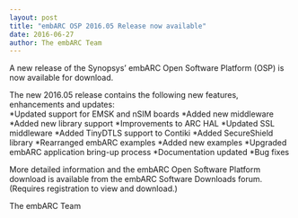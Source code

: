 ```yaml
---
layout: post
title: "embARC OSP 2016.05 Release now available"
date: 2016-06-27
author: The embARC Team
---
```


A new release of the Synopsys’ embARC Open Software Platform (OSP) is now available for download.

The new 2016.05 release contains the following new features, enhancements and updates:
<br>
*Updated support for EMSK and nSIM boards
*Added new middleware
*Added new library support
*Improvements to ARC HAL
*Updated SSL middleware
*Added TinyDTLS support to Contiki
*Added SecureShield library
*Rearranged embARC examples
*Added new examples
*Upgraded embARC application bring-up process
*Documentation updated
*Bug fixes
<br>

More detailed information and the embARC Open Software Platform download is available from the embARC Software Downloads forum. (Requires registration to view and download.)

The embARC Team
